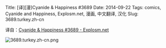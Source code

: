 Title: [译][漫]Cyanide & Happiness #3689
Date: 2014-09-22
Tags: comics, Cyanide and Happiness, Explosm.net, 漫画, 中文翻译, 汉化
Slug: 3689.turkey.zh-cn

译自：[Cyanide & Happiness #3689 - Explosm.net](http://explosm.net/comics/3689/)


![3689.turkey.zh-cn.png](/static/images/comics/3689.turkey.zh-cn.png)
